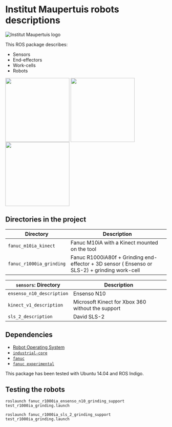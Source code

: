 # Institut Maupertuis robots descriptions

![Institut Maupertuis logo](https://avatars1.githubusercontent.com/u/12760694?v=3&s=200)

This ROS package describes:
- Sensors
- End-effectors
- Work-cells
- Robots

<img src="https://raw.githubusercontent.com/InstitutMaupertuis/institut_maupertuis_robots_descriptions/indigo-devel/fanuc_r1000ia_grinding/fanuc_r1000ia_sls_2_grinding_support/r1000ia_grinding.png" align="center" height="200">

<img src="https://raw.githubusercontent.com/InstitutMaupertuis/institut_maupertuis_robots_descriptions/indigo-devel/fanuc_r1000ia_grinding/fanuc_r1000ia_ensenso_n10_grinding_support/r1000ia_grinding.png" align="center" height="200">

<img src="https://raw.githubusercontent.com/InstitutMaupertuis/institut_maupertuis_robots_descriptions/indigo-devel/fanuc_m10ia_kinect/fanuc_m10ia_kinect_support/m10ia_kinect.png" align="center" height="200">

Directories in the project
--------------------------

| Directory  | Description
------------ | -----------
`fanuc_m10ia_kinect` | Fanuc M10iA with a Kinect mounted on the tool
`fanuc_r1000ia_grinding` | Fanuc R1000iA80f + Grinding end-effector + 3D sensor ( Ensenso or SLS-2) + grinding work-cell

| `sensors`: Directory  | Description
--------------------- | -----------
`ensenso_n10_description` | Ensenso N10
`kinect_v1_description` | Microsoft Kinect for Xbox 360 without the support
`sls_2_description` | David SLS-2

Dependencies
------------
- [Robot Operating System](http://wiki.ros.org/ROS/Installation)
- [`industrial-core`](https://github.com/ros-industrial/industrial_core)
- [`fanuc`](https://github.com/ros-industrial/fanuc)
- [`fanuc experimental`](https://github.com/ros-industrial/fanuc_experimental)

This package has been tested with Ubuntu 14.04 and ROS Indigo.

Testing the robots
------------------

`roslaunch fanuc_r1000ia_ensenso_n10_grinding_support test_r1000ia_grinding.launch`

`roslaunch fanuc_r1000ia_sls_2_grinding_support test_r1000ia_grinding.launch`
